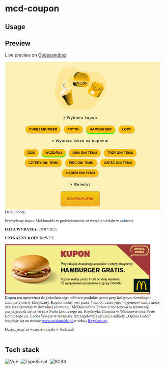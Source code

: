 # mcd-coupon

## Usage

## Preview

Live preview on [Codesandbox](https://k8h8v.csb.app/)

![preview](https://raw.githubusercontent.com/kubo550/vue-mcd-coupons/master/mcd-vue-preview.png)
![result](https://raw.githubusercontent.com/kubo550/vue-mcd-coupons/master/mcd-vue-preview1.png)

## Tech stack

![Vue](https://img.shields.io/badge/-Vue.js-05122A?style=flat&logo=vue.js&logoColor=4FC08D)&nbsp;
![TypeScript](https://img.shields.io/badge/-TypeScript-05122A?style=flat&logo=typescript)&nbsp;
![SCSS](https://img.shields.io/badge/-SCSS-05122A?style=flat&logo=SASS)&nbsp; 

